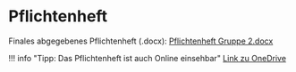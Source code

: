 # Pflichtenheft 

Finales abgegebenes Pflichtenheft (.docx): [Pflichtenheft Gruppe 2.docx](https://github.com/gz-bad-erzland-p2/Dokumentation/files/10373142/Pflichtenheft.Gruppe.final.docx) 

!!! info "Tipp: Das Pflichtenheft ist auch Online einsehbar"
        [Link zu OneDrive](https://1drv.ms/w/s!Av91Eg2cE4ZlymC71kORO3r3krjq?e=q6Rsld)

[^1]: https://github.com/gz-bad-erzland-p2/Dokumentation/files/10373142/Pflichtenheft.Gruppe.final.docx (27.02.2023)
[^2]: https://1drv.ms/w/s!Av91Eg2cE4ZlymC71kORO3r3krjq?e=q6Rsld (27.02.2023)